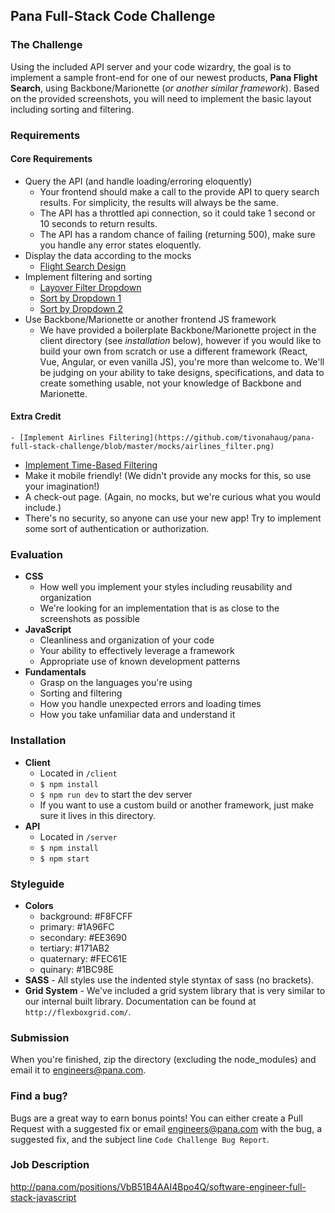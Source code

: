 Pana Full-Stack Code Challenge
--------------------

### The Challenge
Using the included API server and your code wizardry, the goal is to implement a sample front-end for one of our newest products, **Pana Flight Search**, using Backbone/Marionette (_or another similar framework_). Based on the provided screenshots, you will need to implement the basic layout including sorting and filtering.

### Requirements
#### Core Requirements
  - Query the API (and handle loading/erroring eloquently)
    - Your frontend should make a call to the provide API to query search results. For simplicity, the results will always be the same.
    - The API has a throttled api connection, so it could take 1 second or 10 seconds to return results.
    - The API has a random chance of failing (returning 500), make sure you handle any error states eloquently.
  - Display the data according to the mocks
    - [Flight Search Design](https://github.com/tivonahaug/pana-full-stack-challenge/blob/master/mocks/flight_search.png)
  - Implement filtering and sorting
    - [Layover Filter Dropdown](https://github.com/tivonahaug/pana-full-stack-challenge/blob/master/mocks/stops_filter.png)
    - [Sort by Dropdown 1](https://github.com/tivonahaug/pana-full-stack-challenge/blob/master/mocks/sort_by.png)
    - [Sort by Dropdown 2](https://github.com/tivonahaug/pana-full-stack-challenge/blob/master/mocks/sort_by_2.png)
  - Use Backbone/Marionette or another frontend JS framework
    - We have provided a boilerplate Backbone/Marionette project in the client directory (see *installation* below), however if you would like to build your own from scratch or use a different framework (React, Vue, Angular, or even vanilla JS), you're more than welcome to. We'll be judging on your ability to take designs, specifications, and data to create something usable, not your knowledge of Backbone and Marionette.
#### Extra Credit
    - [Implement Airlines Filtering](https://github.com/tivonahaug/pana-full-stack-challenge/blob/master/mocks/airlines_filter.png)
  - [Implement Time-Based Filtering](https://github.com/tivonahaug/pana-full-stack-challenge/blob/master/mocks/flight_times_filter.png)
  - Make it mobile friendly! (We didn't provide any mocks for this, so use your imagination!)
  - A check-out page. (Again, no mocks, but we're curious what you would include.)
  - There's no security, so anyone can use your new app! Try to implement some sort of authentication or authorization.

### Evaluation
  - **CSS**
    - How well you implement your styles including reusability and organization
    - We're looking for an implementation that is as close to the screenshots as possible
  - **JavaScript**
    - Cleanliness and organization of your code
    - Your ability to effectively leverage a framework
    - Appropriate use of known development patterns
  - **Fundamentals**
    - Grasp on the languages you're using
    - Sorting and filtering
    - How you handle unexpected errors and loading times
    - How you take unfamiliar data and understand it

### Installation
- __Client__
  - Located in `/client`
  - `$ npm install`
  - `$ npm run dev` to start the dev server
  - If you want to use a custom build or another framework, just make sure it lives in this directory.
- __API__
  - Located in `/server`
  - `$ npm install`
  - `$ npm start`

### Styleguide
- **Colors**
  - background: #F8FCFF
  - primary: #1A96FC
  - secondary: #EE3690
  - tertiary: #171AB2
  - quaternary: #FEC61E
  - quinary: #1BC98E
- **SASS** - All styles use the indented style styntax of sass (no brackets).
- **Grid System** - We've included a grid system library that is very similar to our internal built library. Documentation can be found at `http://flexboxgrid.com/`.

### Submission
When you're finished, zip the directory (excluding the node_modules) and email it to engineers@pana.com.

### Find a bug?
Bugs are a great way to earn bonus points! You can either create a Pull Request with a suggested fix or email engineers@pana.com with the bug, a suggested fix, and the subject line `Code Challenge Bug Report`.

### Job Description
http://pana.com/positions/VbB51B4AAI4Bpo4Q/software-engineer-full-stack-javascript
